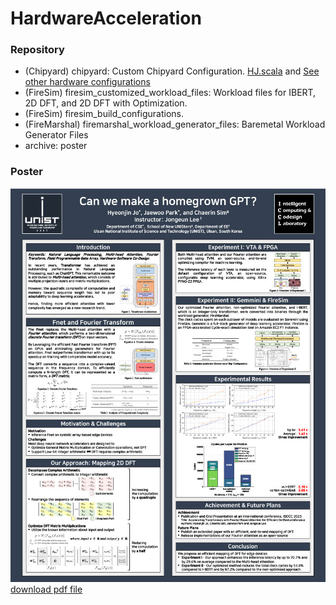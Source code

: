 # HardwareAcceleration

### Repository
* (Chipyard) chipyard: Custom Chipyard Configuration. [HJ.scala](chipyard/src/main/scala/config/HJ.scala) and [See other hardware configurations](chipyard/src/main/scala/config)
* (FireSim) firesim_customized_workload_files: Workload files for IBERT, 2D DFT, and 2D DFT with Optimization.
* (FireSim) firesim_build_configurations.
* (FireMarshal) firemarshal_workload_generator_files: Baremetal Workload Generator Files
* archive: poster

### Poster
![alt text](archive/poster.jpg)
[download pdf file](archive/poster.pdf)
